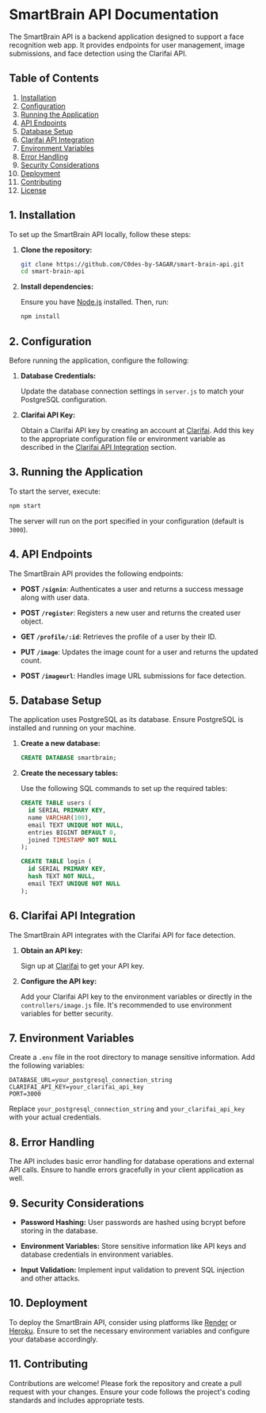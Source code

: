 # SmartBrain API Documentation

The SmartBrain API is a backend application designed to support a face recognition web app. It provides endpoints for user management, image submissions, and face detection using the Clarifai API.

## Table of Contents

1. [Installation](#installation)
2. [Configuration](#configuration)
3. [Running the Application](#running-the-application)
4. [API Endpoints](#api-endpoints)
5. [Database Setup](#database-setup)
6. [Clarifai API Integration](#clarifai-api-integration)
7. [Environment Variables](#environment-variables)
8. [Error Handling](#error-handling)
9. [Security Considerations](#security-considerations)
10. [Deployment](#deployment)
11. [Contributing](#contributing)
12. [License](#license)

## 1. Installation

To set up the SmartBrain API locally, follow these steps:

1. **Clone the repository:**

   ```bash
   git clone https://github.com/C0des-by-SAGAR/smart-brain-api.git
   cd smart-brain-api
   ```

2. **Install dependencies:**

   Ensure you have [Node.js](https://nodejs.org/) installed. Then, run:

   ```bash
   npm install
   ```

## 2. Configuration

Before running the application, configure the following:

1. **Database Credentials:**

   Update the database connection settings in `server.js` to match your PostgreSQL configuration.

2. **Clarifai API Key:**

   Obtain a Clarifai API key by creating an account at [Clarifai](https://www.clarifai.com/). Add this key to the appropriate configuration file or environment variable as described in the [Clarifai API Integration](#clarifai-api-integration) section.

## 3. Running the Application

To start the server, execute:

```bash
npm start
```

The server will run on the port specified in your configuration (default is `3000`).

## 4. API Endpoints

The SmartBrain API provides the following endpoints:

- **POST `/signin`**: Authenticates a user and returns a success message along with user data.

- **POST `/register`**: Registers a new user and returns the created user object.

- **GET `/profile/:id`**: Retrieves the profile of a user by their ID.

- **PUT `/image`**: Updates the image count for a user and returns the updated count.

- **POST `/imageurl`**: Handles image URL submissions for face detection.

## 5. Database Setup

The application uses PostgreSQL as its database. Ensure PostgreSQL is installed and running on your machine.

1. **Create a new database:**

   ```sql
   CREATE DATABASE smartbrain;
   ```

2. **Create the necessary tables:**

   Use the following SQL commands to set up the required tables:

   ```sql
   CREATE TABLE users (
     id SERIAL PRIMARY KEY,
     name VARCHAR(100),
     email TEXT UNIQUE NOT NULL,
     entries BIGINT DEFAULT 0,
     joined TIMESTAMP NOT NULL
   );

   CREATE TABLE login (
     id SERIAL PRIMARY KEY,
     hash TEXT NOT NULL,
     email TEXT UNIQUE NOT NULL
   );
   ```

## 6. Clarifai API Integration

The SmartBrain API integrates with the Clarifai API for face detection.

1. **Obtain an API key:**

   Sign up at [Clarifai](https://www.clarifai.com/) to get your API key.

2. **Configure the API key:**

   Add your Clarifai API key to the environment variables or directly in the `controllers/image.js` file. It's recommended to use environment variables for better security.

## 7. Environment Variables

Create a `.env` file in the root directory to manage sensitive information. Add the following variables:

```env
DATABASE_URL=your_postgresql_connection_string
CLARIFAI_API_KEY=your_clarifai_api_key
PORT=3000
```

Replace `your_postgresql_connection_string` and `your_clarifai_api_key` with your actual credentials.

## 8. Error Handling

The API includes basic error handling for database operations and external API calls. Ensure to handle errors gracefully in your client application as well.

## 9. Security Considerations

- **Password Hashing:** User passwords are hashed using bcrypt before storing in the database.

- **Environment Variables:** Store sensitive information like API keys and database credentials in environment variables.

- **Input Validation:** Implement input validation to prevent SQL injection and other attacks.

## 10. Deployment

To deploy the SmartBrain API, consider using platforms like [Render](https://render.com/) or [Heroku](https://www.heroku.com/). Ensure to set the necessary environment variables and configure your database accordingly.

## 11. Contributing

Contributions are welcome! Please fork the repository and create a pull request with your changes. Ensure your code follows the project's coding standards and includes appropriate tests.
